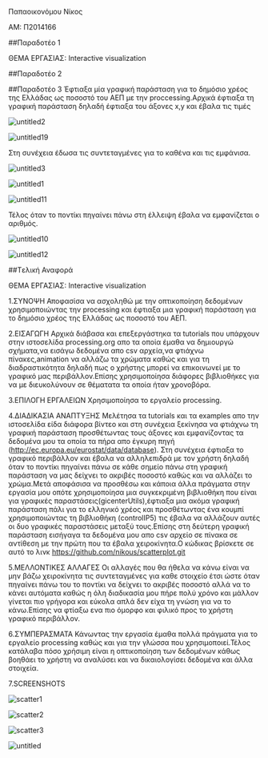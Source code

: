 ﻿

Παπαοικονόμου Νίκος


ΑΜ: Π2014166


##Παραδοτέο 1


ΘΕΜΑ ΕΡΓΑΣΙΑΣ: Interactive visualization


##Παραδοτέο 2


##Παραδοτέο 3
Έφτιαξα μία γραφική παράσταση για το δημόσιο χρέος της Ελλάδας ως ποσοστό του ΑΕΠ με την proccessing.Αρχικά έφτιαξα τη γραφική παράσταση δηλαδή έφτιαξα του άξονες x,y και έβαλα τις τιμές

![untitled2](https://cloud.githubusercontent.com/assets/12613497/20979281/032b2ffc-bcb5-11e6-99b1-d82cd204c2b8.png)

![untitled19](https://cloud.githubusercontent.com/assets/12613497/20979284/07199478-bcb5-11e6-9dc1-090c72fbd30e.png)

Στη συνέχεια έδωσα τις συντεταγμένες για το καθένα και τις εμφάνισα.

![untitled3](https://cloud.githubusercontent.com/assets/12613497/20979283/032febdc-bcb5-11e6-8684-8a15939ffe08.png)

![untitled1](https://cloud.githubusercontent.com/assets/12613497/20979273/fba0d520-bcb4-11e6-8050-4a02a48a08f3.png)

![untitled11](https://cloud.githubusercontent.com/assets/12613497/20979291/0ab97d1e-bcb5-11e6-9012-83973be92f06.png)

Τέλος όταν το ποντίκι πηγαίνει πάνω στη έλλειψη έβαλα να εμφανίζεται ο αριθμός.

![untitled10](https://cloud.githubusercontent.com/assets/12613497/20979282/032e655a-bcb5-11e6-9ae6-f410b7409df5.png)

![untitled12](https://cloud.githubusercontent.com/assets/12613497/20979290/0ab2f5f2-bcb5-11e6-9495-b1f463c26b79.png)

##Tελική Αναφορά

ΘΕΜΑ ΕΡΓΑΣΙΑΣ: Interactive visualization

1.ΣΥΝΟΨΗ
Αποφασίσα να ασχοληθώ με την οπτικοποίηση δεδομένων χρησιμοποιώντας την processing και έφτιαξα μια γραφική παράσταση για το δημόσιο χρέος της Ελλάδας ως ποσοστό του ΑΕΠ.

 2.ΕΙΣΑΓΩΓΗ
Αρχικά διάβασα και επεξεργάστηκα τα tutorials που υπάρχουν στην ιστοσελίδα processing.org απο τα οποία έμαθα να δημιουργώ σχήματα,να εισάγω δεδομένα απο csv αρχεία,να φτιάχνω πίνακες,animation να αλλάζω τα χρώματα καθώς και για τη διαδραστικότητα δηλαδή πως ο χρήστης μπορεί να επικοινωνεί με το γραφικό μας περιβάλλον.Επίσης χρησιμοποίησα διάφορες βιβλιοθήκες για να με διευκολύνουν σε θέματατα τα οποία ήταν χρονοβόρα.

3.ΕΠΙΛΟΓΗ ΕΡΓΑΛΕΙΩΝ
 Χρησιμοποίησα το εργαλείο processing.
 
 4.ΔΙΑΔΙΚΑΣΙΑ ΑΝΑΠΤΥΞΗΣ
Μελέτησα τα tutorials και τα examples απο την ιστοσελίδα είδα διάφορα βίντεο και στη συνέχεια ξεκίνησα να φτιάχνω τη γραφική παράσταση προσθέτωντας τους άξονες και εμφανίζοντας τα δεδομένα μου τα οποία τα πήρα απο έγκυρη πηγή (http://ec.europa.eu/eurostat/data/database). Στη συνέχεια έφτιαξα το γραφικό περιβάλλον και έβαλα να αλληλεπιδρά με τον χρήστη δηλαδή όταν το ποντίκι πηγαίνει πάνω σε κάθε σημείο πάνω στη γραφική παράσταση να μας δείχνει το ακριβές ποσοστό καθώς και να αλλάζει το χρώμα.Μετά αποφάσισα να προσθέσω και κάποια άλλα πράγματα στην εργασία μου οπότε χρησιμοποίησα μια συγκεκριμένη βιβλιοθήκη που είναι για γραφικές παραστάσεις(gicenterUtils),έφτιαξα μια ακόμα γραφική παράσταση πάλι για το ελληνικό χρέος και προσθέτωντας ένα κουμπί χρησιμοποιώντας τη βιβλιοθήκη (controlIP5) τις έβαλα να αλλάζουν αυτές οι δυο γραφικές παραστάσεις μεταξύ τους.Επίσης στη δεύτερη γραφική παράσταση εισήγαγα τα δεδομένα μου απο csv αρχείο σε πίνακα  σε αντίθεση με την πρώτη που τα έβαλα χειροκίνητα.Ο κώδικας βρίσκετε σε αυτό το λινκ https://github.com/nikous/scatterplot.git

5.ΜΕΛΛΟΝΤΙΚΕΣ ΑΛΛΑΓΕΣ
Οι αλλαγές που θα ήθελα να κάνω είναι να μην βάζω χειροκίνητα τις συντεταγμένες για καθε στοιχείο έτσι ώστε όταν πηγαίνει πάνω του το ποντίκι να δείχνει το ακριβές ποσοστό αλλά να το κάνει αυτόματα καθώς η όλη διαδικασία μου πήρε πολύ χρόνο και μάλλον γίνεται πιο γρήγορα και εύκολα απλά δεν είχα τη γνώση για να το κάνω.Επίσης να φτίαξω ενα πιο όμορφο και φιλικό προς το χρήστη γραφικό περιβάλλον.

6.ΣΥΜΠΕΡΑΣΜΑΤΑ
Κάνωντας την εργασία έμαθα πολλά πράγματα για το εργαλείο processing καθώς και για την γλώσσα που χρησιμοποιεί.Τέλος κατάλαβα πόσο χρήσιμη είναι η οπτικοποίηση των δεδομένων κάθως βοηθάει το χρήστη να αναλύσει και να δικαιολογίσει δεδομένα και άλλα στοιχεία. 

7.SCREENSHOTS

![scatter1](https://cloud.githubusercontent.com/assets/12613497/22229245/3d0a0bd6-e1df-11e6-80d3-2146d77656ae.png)

![scatter2](https://cloud.githubusercontent.com/assets/12613497/22229249/43886642-e1df-11e6-9d9c-e3ce49c25ab5.png)

![scatter3](https://cloud.githubusercontent.com/assets/12613497/22229251/44f2009c-e1df-11e6-97a6-fdf3e5a91520.png)

![untitled](https://cloud.githubusercontent.com/assets/12613497/22229656/bfd58642-e1e1-11e6-9063-71f932ec7922.png)



